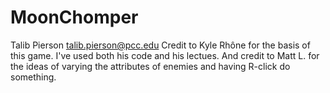 # MoonChomper
Talib Pierson <talib.pierson@pcc.edu>
Credit to Kyle Rhône for the basis of this game. I've used both his code and his lectues.
And credit to Matt L. for the ideas of varying the attributes of enemies and having R-click do something.
